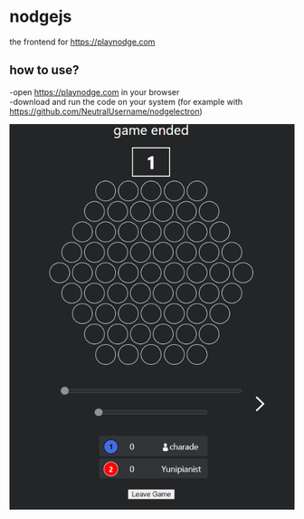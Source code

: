 # nodgejs

the frontend for https://playnodge.com

## how to use?

-open https://playnodge.com in your browser  
-download and run the code on your system (for example with https://github.com/NeutralUsername/nodgelectron)

![](https://raw.githubusercontent.com/NeutralUsername/nodgejs/master/sCWXaPtDrQ.gif)
